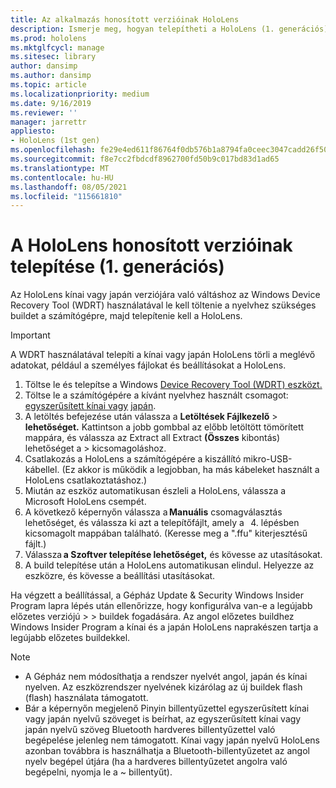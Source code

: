 ```yaml
---
title: Az alkalmazás honosított verzióinak HoloLens
description: Ismerje meg, hogyan telepítheti a HoloLens (1. generációs) honosított verzióit, beleértve a kínai és a japán verziót is.
ms.prod: hololens
ms.mktglfcycl: manage
ms.sitesec: library
author: dansimp
ms.author: dansimp
ms.topic: article
ms.localizationpriority: medium
ms.date: 9/16/2019
ms.reviewer: ''
manager: jarrettr
appliesto:
- HoloLens (1st gen)
ms.openlocfilehash: fe29e4ed611f86764f0db576b1a8794fa0ceec3047cadd26f502209faadea8b0
ms.sourcegitcommit: f8e7cc2fbdcdf8962700fd50b9c017bd83d1ad65
ms.translationtype: MT
ms.contentlocale: hu-HU
ms.lasthandoff: 08/05/2021
ms.locfileid: "115661810"
---
```

# <a name="install-localized-versions-of-hololens-1st-gen"></a>A HoloLens honosított verzióinak telepítése (1. generációs)

Az HoloLens kínai vagy japán verziójára való váltáshoz az Windows Device Recovery Tool (WDRT) használatával le kell töltenie a nyelvhez szükséges buildet a számítógépre, majd telepítenie kell a HoloLens.

> [!IMPORTANT]
> A WDRT használatával telepíti a kínai vagy japán HoloLens törli a meglévő adatokat, például a személyes fájlokat és beállításokat a HoloLens. 

1. Töltse le és telepítse a Windows [Device Recovery Tool (WDRT) eszközt.](https://support.microsoft.com/help/12379)
1. Töltse le a számítógépére a kívánt nyelvhez használt csomagot:  [egyszerűsített kínai vagy](https://aka.ms/hololensdownload-ch) [japán](https://aka.ms/hololensdownload-jp).
1. A letöltés befejezése után válassza a **Letöltések Fájlkezelő**  >  **lehetőséget.** Kattintson a jobb gombbal az előbb letöltött tömörített mappára, és válassza az Extract all Extract **(Összes** kibontás) lehetőséget a  >   kicsomagoláshoz.
1. Csatlakozás a HoloLens a számítógépére a kiszállító mikro-USB-kábellel. (Ez akkor is működik a legjobban, ha más kábeleket használt a HoloLens csatlakoztatáshoz.)
1. Miután az eszköz automatikusan észleli a HoloLens, válassza a Microsoft HoloLens csempét.
1. A következő képernyőn válassza a **Manuális** csomagválasztás lehetőséget, és válassza ki azt a telepítőfájlt, amely a   4. lépésben kicsomagolt mappában található. (Keresse meg a ".ffu" kiterjesztésű fájlt.) 
1. Válassza **a Szoftver telepítése lehetőséget,** és kövesse az utasításokat. 
1. A build telepítése után a HoloLens automatikusan elindul. Helyezze az eszközre, és kövesse a beállítási utasításokat. 

Ha végzett a beállítással, a Gépház Update & Security Windows Insider Program lapra lépés után ellenőrizze, hogy konfigurálva van-e a legújabb előzetes verziójú  >    >  buildek fogadására. Az angol előzetes buildhez Windows Insider Program a kínai és a japán HoloLens naprakészen tartja a legújabb előzetes buildekkel.

> [!NOTE]
>  
> - A Gépház nem módosíthatja a rendszer nyelvét angol, japán és kínai nyelven. Az eszközrendszer nyelvének kizárólag az új buildek flash (flash) használata támogatott.
> - Bár a képernyőn megjelenő Pinyin billentyűzettel egyszerűsített kínai vagy japán nyelvű szöveget is beírhat, az egyszerűsített kínai vagy japán nyelvű szöveg Bluetooth hardveres billentyűzettel való begépelése jelenleg nem támogatott.  Kínai vagy japán nyelvű HoloLens azonban továbbra is használhatja a Bluetooth-billentyűzetet az angol nyelv begépel útjára (ha a hardveres billentyűzetet angolra való begépelni, nyomja le a ~ billentyűt).
